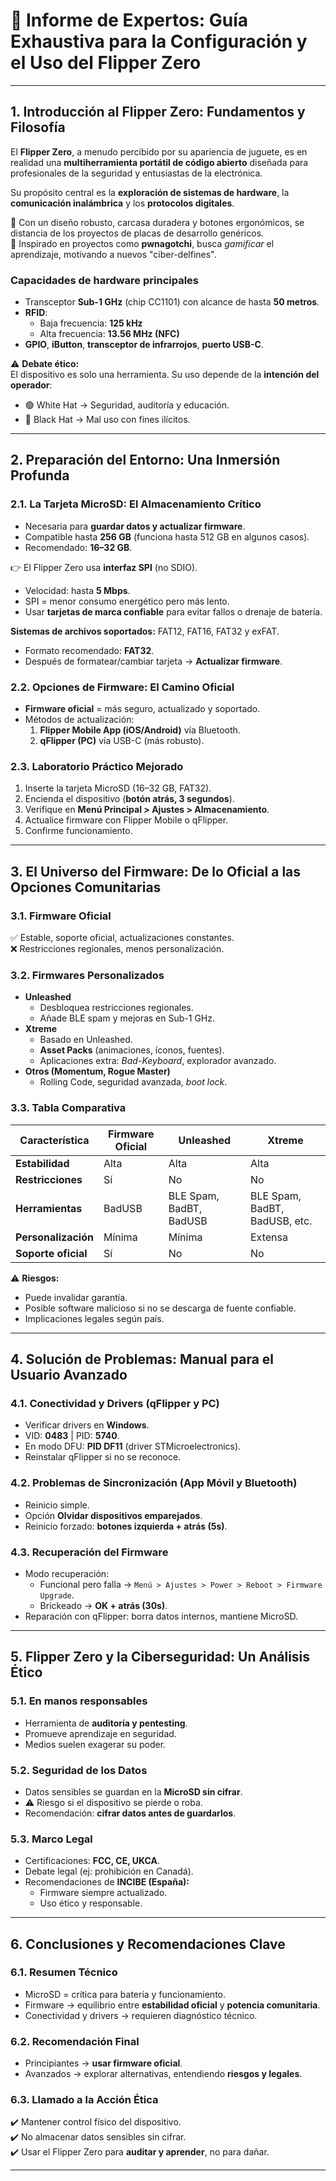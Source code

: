 # 📘 Informe de Expertos: Guía Exhaustiva para la Configuración y el Uso del Flipper Zero

---

## 1. Introducción al Flipper Zero: Fundamentos y Filosofía
El **Flipper Zero**, a menudo percibido por su apariencia de juguete, es en realidad una **multiherramienta portátil de código abierto** diseñada para profesionales de la seguridad y entusiastas de la electrónica.  

Su propósito central es la **exploración de sistemas de hardware**, la **comunicación inalámbrica** y los **protocolos digitales**.  

🔹 Con un diseño robusto, carcasa duradera y botones ergonómicos, se distancia de los proyectos de placas de desarrollo genéricos.  
🔹 Inspirado en proyectos como **pwnagotchi**, busca *gamificar* el aprendizaje, motivando a nuevos "ciber-delfines".  

### Capacidades de hardware principales
- Transceptor **Sub-1 GHz** (chip CC1101) con alcance de hasta **50 metros**.  
- **RFID**:
  - Baja frecuencia: **125 kHz**  
  - Alta frecuencia: **13.56 MHz (NFC)**  
- **GPIO**, **iButton**, **transceptor de infrarrojos**, **puerto USB-C**.  

⚠️ **Debate ético:**  
El dispositivo es solo una herramienta. Su uso depende de la **intención del operador**:
- 🟢 White Hat → Seguridad, auditoría y educación.  
- 🔴 Black Hat → Mal uso con fines ilícitos.  

---

## 2. Preparación del Entorno: Una Inmersión Profunda

### 2.1. La Tarjeta MicroSD: El Almacenamiento Crítico
- Necesaria para **guardar datos y actualizar firmware**.  
- Compatible hasta **256 GB** (funciona hasta 512 GB en algunos casos).  
- Recomendado: **16–32 GB**.  

👉 El Flipper Zero usa **interfaz SPI** (no SDIO).  
- Velocidad: hasta **5 Mbps**.  
- SPI = menor consumo energético pero más lento.  
- Usar **tarjetas de marca confiable** para evitar fallos o drenaje de batería.  

**Sistemas de archivos soportados:** FAT12, FAT16, FAT32 y exFAT.  
- Formato recomendado: **FAT32**.  
- Después de formatear/cambiar tarjeta → **Actualizar firmware**.  

### 2.2. Opciones de Firmware: El Camino Oficial
- **Firmware oficial** = más seguro, actualizado y soportado.  
- Métodos de actualización:  
  1. **Flipper Mobile App (iOS/Android)** vía Bluetooth.  
  2. **qFlipper (PC)** vía USB-C (más robusto).  

### 2.3. Laboratorio Práctico Mejorado
1. Inserte la tarjeta MicroSD (16–32 GB, FAT32).  
2. Encienda el dispositivo (**botón atrás, 3 segundos**).  
3. Verifique en **Menú Principal > Ajustes > Almacenamiento**.  
4. Actualice firmware con Flipper Mobile o qFlipper.  
5. Confirme funcionamiento.  

---

## 3. El Universo del Firmware: De lo Oficial a las Opciones Comunitarias

### 3.1. Firmware Oficial
✅ Estable, soporte oficial, actualizaciones constantes.  
❌ Restricciones regionales, menos personalización.  

### 3.2. Firmwares Personalizados
- **Unleashed**  
  - Desbloquea restricciones regionales.  
  - Añade BLE spam y mejoras en Sub-1 GHz.  
- **Xtreme**  
  - Basado en Unleashed.  
  - **Asset Packs** (animaciones, íconos, fuentes).  
  - Aplicaciones extra: *Bad-Keyboard*, explorador avanzado.  
- **Otros (Momentum, Rogue Master)**  
  - Rolling Code, seguridad avanzada, *boot lock*.  

### 3.3. Tabla Comparativa
| Característica         | Firmware Oficial | Unleashed | Xtreme |
|-------------------------|-----------------|-----------|--------|
| **Estabilidad**        | Alta            | Alta      | Alta   |
| **Restricciones**      | Sí              | No        | No     |
| **Herramientas**       | BadUSB          | BLE Spam, BadBT, BadUSB | BLE Spam, BadBT, BadUSB, etc. |
| **Personalización**    | Mínima          | Mínima    | Extensa |
| **Soporte oficial**    | Sí              | No        | No     |

⚠️ **Riesgos:**  
- Puede invalidar garantía.  
- Posible software malicioso si no se descarga de fuente confiable.  
- Implicaciones legales según país.  

---

## 4. Solución de Problemas: Manual para el Usuario Avanzado

### 4.1. Conectividad y Drivers (qFlipper y PC)
- Verificar drivers en **Windows**.  
- VID: **0483** | PID: **5740**.  
- En modo DFU: **PID DF11** (driver STMicroelectronics).  
- Reinstalar qFlipper si no se reconoce.  

### 4.2. Problemas de Sincronización (App Móvil y Bluetooth)
- Reinicio simple.  
- Opción **Olvidar dispositivos emparejados**.  
- Reinicio forzado: **botones izquierda + atrás (5s)**.  

### 4.3. Recuperación del Firmware
- Modo recuperación:  
  - Funcional pero falla → `Menú > Ajustes > Power > Reboot > Firmware Upgrade`.  
  - Brickeado → **OK + atrás (30s)**.  
- Reparación con qFlipper: borra datos internos, mantiene MicroSD.  

---

## 5. Flipper Zero y la Ciberseguridad: Un Análisis Ético

### 5.1. En manos responsables
- Herramienta de **auditoría y pentesting**.  
- Promueve aprendizaje en seguridad.  
- Medios suelen exagerar su poder.  

### 5.2. Seguridad de los Datos
- Datos sensibles se guardan en la **MicroSD sin cifrar**.  
- ⚠️ Riesgo si el dispositivo se pierde o roba.  
- Recomendación: **cifrar datos antes de guardarlos**.  

### 5.3. Marco Legal
- Certificaciones: **FCC, CE, UKCA**.  
- Debate legal (ej: prohibición en Canadá).  
- Recomendaciones de **INCIBE (España):**  
  - Firmware siempre actualizado.  
  - Uso ético y responsable.  

---

## 6. Conclusiones y Recomendaciones Clave

### 6.1. Resumen Técnico
- MicroSD = crítica para batería y funcionamiento.  
- Firmware → equilibrio entre **estabilidad oficial** y **potencia comunitaria**.  
- Conectividad y drivers → requieren diagnóstico técnico.  

### 6.2. Recomendación Final
- Principiantes → **usar firmware oficial**.  
- Avanzados → explorar alternativas, entendiendo **riesgos y legales**.  

### 6.3. Llamado a la Acción Ética
✔️ Mantener control físico del dispositivo.  
✔️ No almacenar datos sensibles sin cifrar.  
✔️ Usar el Flipper Zero para **auditar y aprender**, no para dañar.  

---
